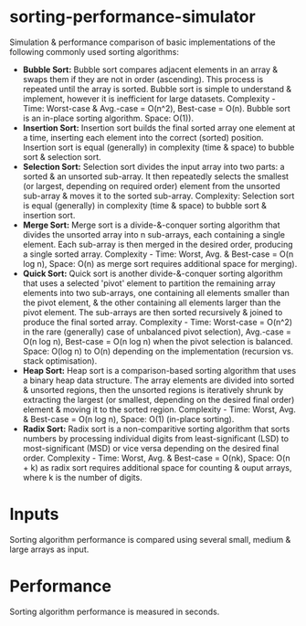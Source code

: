 # sorting-performance-simulator

Simulation & performance comparison of basic implementations of the following commonly used sorting algorithms:
- **Bubble Sort:** Bubble sort compares adjacent elements in an array & swaps them if they are not in order (ascending). This process is repeated until the array is sorted.
  Bubble sort is simple to understand & implement, however it is inefficient for large datasets. Complexity - Time: Worst-case & Avg.-case = O(n^2), Best-case = O(n). Bubble
  sort is an in-place sorting algorithm. Space: O(1)).
- **Insertion Sort:** Insertion sort builds the final sorted array one element at a time, inserting each element into the correct (sorted) position. Insertion sort is equal
  (generally) in complexity (time & space) to bubble sort & selection sort.
- **Selection Sort:** Selection sort divides the input array into two parts: a sorted & an unsorted sub-array. It then repeatedly selects the smallest (or largest, depending
  on required order) element from the unsorted sub-array & moves it to the sorted sub-array. Complexity: Selection sort is equal (generally) in complexity (time & space) to
  bubble sort & insertion sort.
- **Merge Sort:** Merge sort is a divide-&-conquer sorting algorithm that divides the unsorted array into n sub-arrays, each containing a single element. Each sub-array is then
  merged in the desired order, producing a single sorted array. Complexity - Time: Worst, Avg. & Best-case = O(n log n), Space: O(n) as merge sort requires additional space for
  merging).
- **Quick Sort:** Quick sort is another divide-&-conquer sorting algorithm that uses a selected 'pivot' element to partition the remaining array elements into two sub-arrays, one
  containing all elements smaller than the pivot element, & the other containing all elements larger than the pivot element. The sub-arrays are then sorted recursively & joined to
  produce the final sorted array. Complexity - Time: Worst-case = O(n^2) in the rare (generally) case of unbalanced pivot selection), Avg.-case = O(n log n), Best-case = O(n log n)
  when the pivot selection is balanced. Space: O(log n) to O(n) depending on the implementation (recursion vs. stack optimisation).
- **Heap Sort:** Heap sort is a comparison-based sorting algorithm that uses a binary heap data structure. The array elements are divided into sorted & unsorted regions, then
  the unsorted regions is iteratively shrunk by extracting the largest (or smallest, depending on the desired final order) element & moving it to the sorted region.
  Complexity - Time: Worst, Avg. & Best-case = O(n log n), Space: O(1) (in-place sorting).
- **Radix Sort:** Radix sort is a non-comparitive sorting algorithm that sorts numbers by processing individual digits from least-significant (LSD) to most-significant (MSD) or
  vice versa depending on the desired final order. Complexity - Time: Worst, Avg. & Best-case = O(nk), Space: O(n + k) as radix sort requires additional space for counting & ouput
  arrays, where k is the number of digits.

# Inputs

Sorting algorithm performance is compared using several small, medium & large arrays as input.

# Performance

Sorting algorithm performance is measured in seconds.
